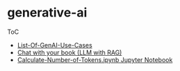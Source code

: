 # generative-ai

ToC
- [List-Of-GenAI-Use-Cases](./List-Of-GenAI-Use-Cases.md)
- [Chat with your book (LLM with RAG)](./RAG0/Readme.md)
- [Calculate-Number-of-Tokens.ipynb Jupyter Notebook](./RAG0/src/Calculate-Number-of-Tokens.ipynb) 

